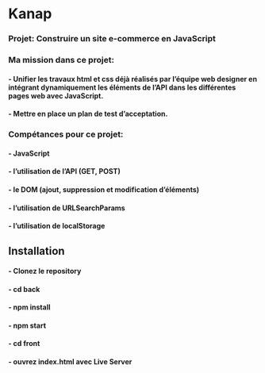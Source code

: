 # Kanap #
### Projet: Construire un site e-commerce en JavaScript 

### Ma mission dans ce projet: 
#### - Unifier les travaux html et css déjà réalisés par l’équipe web designer en intégrant dynamiquement les éléments de l’API dans les différentes pages web avec JavaScript.
#### - Mettre en place un plan de test d’acceptation.

### Compétances pour ce projet: 
#### - JavaScript
#### - l’utilisation de l’API (GET, POST) 
#### - le DOM (ajout, suppression et modification d’éléments) 
#### - l’utilisation de URLSearchParams 
#### - l’utilisation de localStorage

## Installation ##
#### - Clonez le repository
#### - cd back
#### - npm install
#### - npm start
#### - cd front
#### - ouvrez index.html avec Live Server


